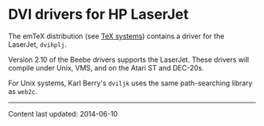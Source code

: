 # DVI drivers for HP LaserJet

The emTeX distribution (see [TeX systems](./FAQ-TeXsystems.html))
contains a driver for the LaserJet, `dvihplj`.

Version 2.10 of the Beebe drivers supports the LaserJet. These drivers
will compile under Unix, VMS, and on the Atari ST and
DEC-20s.

For Unix systems, Karl Berry's `dviljk` uses the same
path-searching library as `web2c`.


----

Content last updated: 2014-06-10
